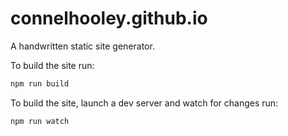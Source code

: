 # connelhooley.github.io

A handwritten static site generator.

To build the site run:

```bash
npm run build
```

To build the site, launch a dev server and watch for changes run:

```bash
npm run watch
```
